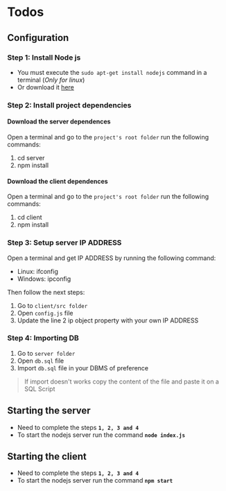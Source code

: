 # Todos

## Configuration

### Step 1: Install Node js
* You must execute the `sudo apt-get install nodejs` command in a terminal (*Only for linux*)
* Or download it [here](https://nodejs.org/es/download/)

### Step 2: Install project dependencies
#### Download the server dependences
Open a terminal and go to the `project's root folder` run the following commands:
 1. cd server 
 2. npm install
 
#### Download the client dependences
Open a terminal and go to the `project's root folder` run the following commands:
 1. cd client 
 2. npm install

### Step 3: Setup server IP ADDRESS
Open a terminal and get IP ADDRESS by running the following command:
- Linux: ifconfig
- Windows: ipconfig

Then follow the next steps:
1. Go to `client/src folder` 
2. Open `config.js` file
3. Update the line 2 ip object property with your own IP ADDRESS

### Step 4: Importing DB
1. Go to `server folder`
2. Open `db.sql` file
3. Import `db.sql` file in your DBMS of preference

> If import doesn't works copy the content of the file and paste it on a SQL Script 

## Starting the server
* Need to complete the steps **`1, 2, 3 and 4`**
* To start the nodejs server run the command **`node index.js`**

## Starting the client
* Need to complete the steps **`1, 2, 3 and 4`**
* To start the nodejs server run the command **`npm start`**
